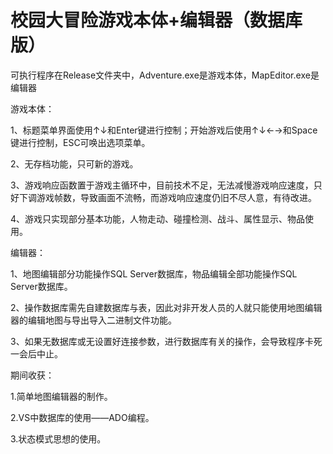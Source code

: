 # 校园大冒险游戏本体+编辑器（数据库版）
可执行程序在Release文件夹中，Adventure.exe是游戏本体，MapEditor.exe是编辑器

游戏本体：

1、标题菜单界面使用↑↓和Enter键进行控制；开始游戏后使用↑↓←→和Space键进行控制，ESC可唤出选项菜单。

2、无存档功能，只可新的游戏。

3、游戏响应函数置于游戏主循环中，目前技术不足，无法减慢游戏响应速度，只好下调游戏帧数，导致画面不流畅，而游戏响应速度仍旧不尽人意，有待改进。

4、游戏只实现部分基本功能，人物走动、碰撞检测、战斗、属性显示、物品使用。

编辑器：

1、地图编辑部分功能操作SQL Server数据库，物品编辑全部功能操作SQL Server数据库。

2、操作数据库需先自建数据库与表，因此对非开发人员的人就只能使用地图编辑器的编辑地图与导出导入二进制文件功能。

3、如果无数据库或无设置好连接参数，进行数据库有关的操作，会导致程序卡死一会后中止。

期间收获：

1.简单地图编辑器的制作。

2.VS中数据库的使用——ADO编程。

3.状态模式思想的使用。

